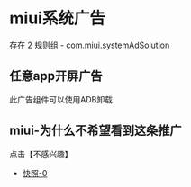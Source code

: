 # miui系统广告

存在 2 规则组 - [com.miui.systemAdSolution](/src/apps/com.miui.systemAdSolution.ts)

## 任意app开屏广告

此广告组件可以使用ADB卸载

## miui-为什么不希望看到这条推广

点击【不感兴趣】

- [快照-0](https://i.gkd.li/import/13227328)
